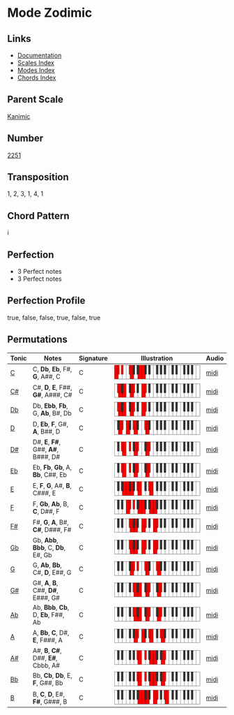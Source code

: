 # Mode Zodimic

## Links

- [Documentation](README.md)
- [Scales Index](Scales.md)
- [Modes Index](Modes.md)
- [Chords Index](Chords.md)

## Parent Scale

[Kanimic](ScaleKanimic.md)

## Number

[2251](https://ianring.com/musictheory/scales/2251)

## Transposition

1, 2, 3, 1, 4, 1

## Chord Pattern

i

## Perfection

- 3 Perfect notes
- 3 Perfect notes

## Perfection Profile

true, false, false, true, false, true

## Permutations

| Tonic | Notes | Signature | Illustration | Audio |
|-------|-------|-----------|--------------|-------|
| [C](ModeCNaturalZodimic.md) | C, **Db**, **Eb**, F#, **G**, A##, C | C | ![CNaturalZodimic](ModeCNaturalZodimic.png) | [midi](https://github.com/edipermadi/music/blob/main/docs/ModeCNaturalZodimic.mid?raw=true) |
| [C#](ModeCSharpZodimic.md) | C#, **D**, **E**, F##, **G#**, A###, C# | C | ![CSharpZodimic](ModeCSharpZodimic.png) | [midi](https://github.com/edipermadi/music/blob/main/docs/ModeCSharpZodimic.mid?raw=true) |
| [Db](ModeDFlatZodimic.md) | Db, **Ebb**, **Fb**, G, **Ab**, B#, Db | C | ![DFlatZodimic](ModeDFlatZodimic.png) | [midi](https://github.com/edipermadi/music/blob/main/docs/ModeDFlatZodimic.mid?raw=true) |
| [D](ModeDNaturalZodimic.md) | D, **Eb**, **F**, G#, **A**, B##, D | C | ![DNaturalZodimic](ModeDNaturalZodimic.png) | [midi](https://github.com/edipermadi/music/blob/main/docs/ModeDNaturalZodimic.mid?raw=true) |
| [D#](ModeDSharpZodimic.md) | D#, **E**, **F#**, G##, **A#**, B###, D# | C | ![DSharpZodimic](ModeDSharpZodimic.png) | [midi](https://github.com/edipermadi/music/blob/main/docs/ModeDSharpZodimic.mid?raw=true) |
| [Eb](ModeEFlatZodimic.md) | Eb, **Fb**, **Gb**, A, **Bb**, C##, Eb | C | ![EFlatZodimic](ModeEFlatZodimic.png) | [midi](https://github.com/edipermadi/music/blob/main/docs/ModeEFlatZodimic.mid?raw=true) |
| [E](ModeENaturalZodimic.md) | E, **F**, **G**, A#, **B**, C###, E | C | ![ENaturalZodimic](ModeENaturalZodimic.png) | [midi](https://github.com/edipermadi/music/blob/main/docs/ModeENaturalZodimic.mid?raw=true) |
| [F](ModeFNaturalZodimic.md) | F, **Gb**, **Ab**, B, **C**, D##, F | C | ![FNaturalZodimic](ModeFNaturalZodimic.png) | [midi](https://github.com/edipermadi/music/blob/main/docs/ModeFNaturalZodimic.mid?raw=true) |
| [F#](ModeFSharpZodimic.md) | F#, **G**, **A**, B#, **C#**, D###, F# | C | ![FSharpZodimic](ModeFSharpZodimic.png) | [midi](https://github.com/edipermadi/music/blob/main/docs/ModeFSharpZodimic.mid?raw=true) |
| [Gb](ModeGFlatZodimic.md) | Gb, **Abb**, **Bbb**, C, **Db**, E#, Gb | C | ![GFlatZodimic](ModeGFlatZodimic.png) | [midi](https://github.com/edipermadi/music/blob/main/docs/ModeGFlatZodimic.mid?raw=true) |
| [G](ModeGNaturalZodimic.md) | G, **Ab**, **Bb**, C#, **D**, E##, G | C | ![GNaturalZodimic](ModeGNaturalZodimic.png) | [midi](https://github.com/edipermadi/music/blob/main/docs/ModeGNaturalZodimic.mid?raw=true) |
| [G#](ModeGSharpZodimic.md) | G#, **A**, **B**, C##, **D#**, E###, G# | C | ![GSharpZodimic](ModeGSharpZodimic.png) | [midi](https://github.com/edipermadi/music/blob/main/docs/ModeGSharpZodimic.mid?raw=true) |
| [Ab](ModeAFlatZodimic.md) | Ab, **Bbb**, **Cb**, D, **Eb**, F##, Ab | C | ![AFlatZodimic](ModeAFlatZodimic.png) | [midi](https://github.com/edipermadi/music/blob/main/docs/ModeAFlatZodimic.mid?raw=true) |
| [A](ModeANaturalZodimic.md) | A, **Bb**, **C**, D#, **E**, F###, A | C | ![ANaturalZodimic](ModeANaturalZodimic.png) | [midi](https://github.com/edipermadi/music/blob/main/docs/ModeANaturalZodimic.mid?raw=true) |
| [A#](ModeASharpZodimic.md) | A#, **B**, **C#**, D##, **E#**, Cbbb, A# | C | ![ASharpZodimic](ModeASharpZodimic.png) | [midi](https://github.com/edipermadi/music/blob/main/docs/ModeASharpZodimic.mid?raw=true) |
| [Bb](ModeBFlatZodimic.md) | Bb, **Cb**, **Db**, E, **F**, G##, Bb | C | ![BFlatZodimic](ModeBFlatZodimic.png) | [midi](https://github.com/edipermadi/music/blob/main/docs/ModeBFlatZodimic.mid?raw=true) |
| [B](ModeBNaturalZodimic.md) | B, **C**, **D**, E#, **F#**, G###, B | C | ![BNaturalZodimic](ModeBNaturalZodimic.png) | [midi](https://github.com/edipermadi/music/blob/main/docs/ModeBNaturalZodimic.mid?raw=true) |

